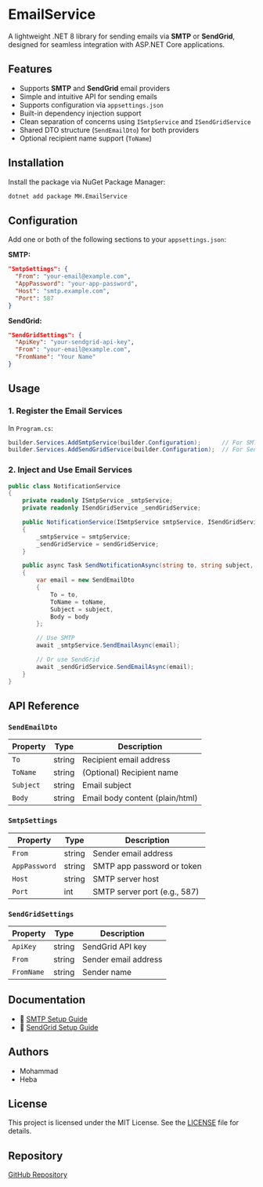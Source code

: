 # EmailService

A lightweight .NET 8 library for sending emails via **SMTP** or **SendGrid**, designed for seamless integration with ASP.NET Core applications.

## Features

- Supports **SMTP** and **SendGrid** email providers
- Simple and intuitive API for sending emails
- Supports configuration via `appsettings.json`
- Built-in dependency injection support
- Clean separation of concerns using `ISmtpService` and `ISendGridService`
- Shared DTO structure (`SendEmailDto`) for both providers
- Optional recipient name support (`ToName`)

## Installation

Install the package via NuGet Package Manager:

```bash
dotnet add package MH.EmailService
```

## Configuration

Add one or both of the following sections to your `appsettings.json`:

**SMTP:**

```json
"SmtpSettings": {
  "From": "your-email@example.com",
  "AppPassword": "your-app-password",
  "Host": "smtp.example.com",
  "Port": 587
}
```

**SendGrid:**

```json
"SendGridSettings": {
  "ApiKey": "your-sendgrid-api-key",
  "From": "your-email@example.com",
  "FromName": "Your Name"
}
```

## Usage

### 1. Register the Email Services

In `Program.cs`:

```csharp
builder.Services.AddSmtpService(builder.Configuration);      // For SMTP
builder.Services.AddSendGridService(builder.Configuration);  // For SendGrid
```

### 2. Inject and Use Email Services

```csharp
public class NotificationService
{
    private readonly ISmtpService _smtpService;
    private readonly ISendGridService _sendGridService;

    public NotificationService(ISmtpService smtpService, ISendGridService sendGridService)
    {
        _smtpService = smtpService;
        _sendGridService = sendGridService;
    }

    public async Task SendNotificationAsync(string to, string subject, string body, string? toName = null)
    {
        var email = new SendEmailDto
        {
            To = to,
            ToName = toName,
            Subject = subject,
            Body = body
        };

        // Use SMTP
        await _smtpService.SendEmailAsync(email);

        // Or use SendGrid
        await _sendGridService.SendEmailAsync(email);
    }
}
```

## API Reference

### `SendEmailDto`

| Property  | Type   | Description                     |
| --------- | ------ | ------------------------------- |
| `To`      | string | Recipient email address         |
| `ToName`  | string | (Optional) Recipient name       |
| `Subject` | string | Email subject                   |
| `Body`    | string | Email body content (plain/html) |

### `SmtpSettings`

| Property      | Type   | Description                  |
| ------------- | ------ | ---------------------------- |
| `From`        | string | Sender email address         |
| `AppPassword` | string | SMTP app password or token   |
| `Host`        | string | SMTP server host             |
| `Port`        | int    | SMTP server port (e.g., 587) |

### `SendGridSettings`

| Property   | Type   | Description          |
| ---------- | ------ | -------------------- |
| `ApiKey`   | string | SendGrid API key     |
| `From`     | string | Sender email address |
| `FromName` | string | Sender name          |

## Documentation

- 📄 [SMTP Setup Guide](docs/SMTP.md)
- 📄 [SendGrid Setup Guide](docs/SendGrid.md)

## Authors

- Mohammad
- Heba

## License

This project is licensed under the MIT License. See the [LICENSE](LICENSE) file for details.

## Repository

[GitHub Repository](https://github.com/mrayyan2001/EmailServicePackage)
